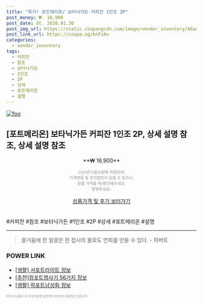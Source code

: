 ```yaml
--- 
title: "특가! 포트메리온/ 보타닉가든 커피잔 1인조 2P" 
post_money: ₩. 16,900 
post_date: dt. 2020.01.30 
post_img_url: https://static.coupangcdn.com/image/vendor_inventory/b6aa/346907afe9514f484dad3d8bc6ee7f5fbb8bb1d2143665b14c9c64f4a763.jpg 
post_link_url: https://coupa.ng/bnFzAv 
categories: 
  - vendor_inventory 
tags: 
  - 커피잔 
  - 참조 
  - 보타닉가든 
  - 1인조 
  - 2P 
  - 상세 
  - 포트메리온 
  - 설명 
--- 
```

[![foo](https://static.coupangcdn.com/image/vendor_inventory/b6aa/346907afe9514f484dad3d8bc6ee7f5fbb8bb1d2143665b14c9c64f4a763.jpg)](https://coupa.ng/bnFzAv) 

## [포트메리온] 보타닉가든 커피잔 1인조 2P, 상세 설명 참조, 상세 설명 참조 
<p style="text-align: center;">**₩ 16,900**</p> 
<p style="text-align: center;"><span style="color: #898c8f; font-family: Georgia,Times,serif; font-size: 0.75em;">2020년01월30일에 작성되어, <br>가격변동 및 추가할인이 있을 수 있으니,<br> 상품 가격을 꼭!확인해주세요.<br>행복하세요~</span> 
</p>	 
<div markdown="0" style="text-align: center;"><a href="https://coupa.ng/bnFzAv" class="btn btn--success">상품가격 및 후기 보러가기</a></div> 
<br><br> 
  #커피잔 #참조 #보타닉가든 #1인조 #2P #상세 #포트메리온 #설명 
<hr> 

> 즐거움에 찬 얼굴은 한 접시의 물로도 연회를 만들 수 있다. - 허버트 


### POWER LINK

* <a href="https://blog.naver.com/fasyy4321/221760926946" target="_blank"> [생활] 서포트라이트 정보 </a>
* <a href="https://blog.naver.com/fasyy4321/221787134333" target="_blank">[추천]컴포트랩사기 56가지 정보</a>
* <a href="https://blog.naver.com/sakai111/221762923424" target="_blank"> [생활] 락포트남성화 정보 </a>

<span style="color: #898c8f; font-family: Georgia,Times,serif; font-size: 0.55em;">파트너스활동으로 작성자에게 일정액의 커미션이 제공될수 있습니다.</span> 
